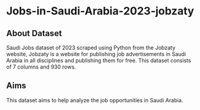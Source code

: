 # Jobs-in-Saudi-Arabia-2023-jobzaty
## About Dataset
Saudi Jobs dataset of 2023 scraped using Python from the Jobzaty website, Jobzaty is a website for publishing job advertisements in Saudi Arabia in all disciplines and publishing them for free.
This dataset consists of 7 columns and 930 rows. 


## Aims
This dataset aims to help analyze the job opportunities in Saudi Arabia.
